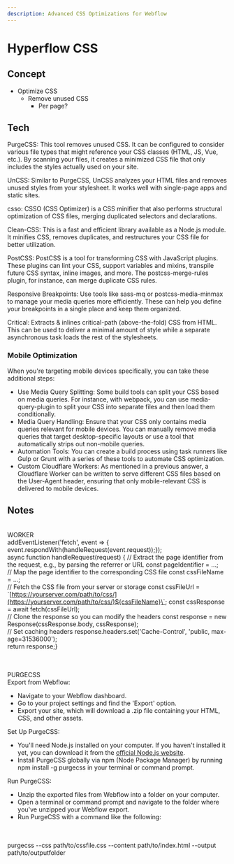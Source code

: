 ```yaml
---
description: Advanced CSS Optimizations for Webflow
---
```


# Hyperflow CSS

## Concept

* Optimize CSS
  * Remove unused CSS
    * Per page?

## Tech&#x20;

PurgeCSS: This tool removes unused CSS. It can be configured to consider various file types that might reference your CSS classes (HTML, JS, Vue, etc.). By scanning your files, it creates a minimized CSS file that only includes the styles actually used on your site.

UnCSS: Similar to PurgeCSS, UnCSS analyzes your HTML files and removes unused styles from your stylesheet. It works well with single-page apps and static sites.

csso: CSSO (CSS Optimizer) is a CSS minifier that also performs structural optimization of CSS files, merging duplicated selectors and declarations.

Clean-CSS: This is a fast and efficient library available as a Node.js module. It minifies CSS, removes duplicates, and restructures your CSS file for better utilization.

PostCSS: PostCSS is a tool for transforming CSS with JavaScript plugins. These plugins can lint your CSS, support variables and mixins, transpile future CSS syntax, inline images, and more. The postcss-merge-rules plugin, for instance, can merge duplicate CSS rules.

Responsive Breakpoints: Use tools like sass-mq or postcss-media-minmax to manage your media queries more efficiently. These can help you define your breakpoints in a single place and keep them organized.

Critical: Extracts & inlines critical-path (above-the-fold) CSS from HTML. This can be used to deliver a minimal amount of style while a separate asynchronous task loads the rest of the stylesheets.

### Mobile Optimization

When you're targeting mobile devices specifically, you can take these additional steps:

* Use Media Query Splitting: Some build tools can split your CSS based on media queries. For instance, with webpack, you can use media-query-plugin to split your CSS into separate files and then load them conditionally.
* Media Query Handling: Ensure that your CSS only contains media queries relevant for mobile devices. You can manually remove media queries that target desktop-specific layouts or use a tool that automatically strips out non-mobile queries.
* Automation Tools: You can create a build process using task runners like Gulp or Grunt with a series of these tools to automate CSS optimization.
* Custom Cloudflare Workers: As mentioned in a previous answer, a Cloudflare Worker can be written to serve different CSS files based on the User-Agent header, ensuring that only mobile-relevant CSS is delivered to mobile devices.

## Notes

\
WORKER\
addEventListener('fetch', event => {  event.respondWith(handleRequest(event.request));});\
async function handleRequest(request) {  // Extract the page identifier from the request, e.g., by parsing the referrer or URL  const pageIdentifier = ...;\
&#x20; // Map the page identifier to the corresponding CSS file  const cssFileName = ...;\
&#x20; // Fetch the CSS file from your server or storage  const cssFileUrl = \`[https://yourserver.com/path/to/css/](https://yourserver.com/path/to/css/)${cssFileName}\`;  const cssResponse = await fetch(cssFileUrl);\
&#x20; // Clone the response so you can modify the headers  const response = new Response(cssResponse.body, cssResponse);\
&#x20; // Set caching headers  response.headers.set('Cache-Control', 'public, max-age=31536000');\
&#x20; return response;}

\
\
PURGECSS\
Export from Webflow:

* Navigate to your Webflow dashboard.
* Go to your project settings and find the 'Export' option.
* Export your site, which will download a .zip file containing your HTML, CSS, and other assets.

Set Up PurgeCSS:

* You'll need Node.js installed on your computer. If you haven't installed it yet, you can download it from the [official Node.js website](https://nodejs.org/).
* Install PurgeCSS globally via npm (Node Package Manager) by running npm install -g purgecss in your terminal or command prompt.

Run PurgeCSS:

* Unzip the exported files from Webflow into a folder on your computer.
* Open a terminal or command prompt and navigate to the folder where you've unzipped your Webflow export.
* Run PurgeCSS with a command like the following:

\
\
purgecss --css path/to/cssfile.css --content path/to/index.html --output path/to/outputfolder

